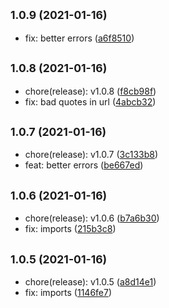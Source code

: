 ## <small>1.0.9 (2021-01-16)</small>

* fix: better errors ([a6f8510](https://github.com/simonecorsi/mawesome/commit/a6f8510))



## <small>1.0.8 (2021-01-16)</small>

* chore(release): v1.0.8 ([f8cb98f](https://github.com/simonecorsi/mawesome/commit/f8cb98f))
* fix: bad quotes in url ([4abcb32](https://github.com/simonecorsi/mawesome/commit/4abcb32))



## <small>1.0.7 (2021-01-16)</small>

* chore(release): v1.0.7 ([3c133b8](https://github.com/simonecorsi/mawesome/commit/3c133b8))
* feat: better errors ([be667ed](https://github.com/simonecorsi/mawesome/commit/be667ed))



## <small>1.0.6 (2021-01-16)</small>

* chore(release): v1.0.6 ([b7a6b30](https://github.com/simonecorsi/mawesome/commit/b7a6b30))
* fix: imports ([215b3c8](https://github.com/simonecorsi/mawesome/commit/215b3c8))



## <small>1.0.5 (2021-01-16)</small>

* chore(release): v1.0.5 ([a8d14e1](https://github.com/simonecorsi/mawesome/commit/a8d14e1))
* fix: imports ([1146fe7](https://github.com/simonecorsi/mawesome/commit/1146fe7))




